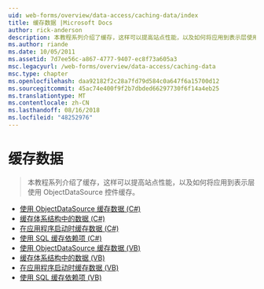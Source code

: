 ```yaml
---
uid: web-forms/overview/data-access/caching-data/index
title: 缓存数据 |Microsoft Docs
author: rick-anderson
description: 本教程系列介绍了缓存，这样可以提高站点性能，以及如何将应用到表示层使用 ObjectDataSource 控件缓存...
ms.author: riande
ms.date: 10/05/2011
ms.assetid: 7d7ee56c-a867-4777-9407-ec8f73a605a3
msc.legacyurl: /web-forms/overview/data-access/caching-data
msc.type: chapter
ms.openlocfilehash: daa92182f2c28a7fd79d584c0a647f6a15700d12
ms.sourcegitcommit: 45ac74e400f9f2b7dbded66297730f6f14a4eb25
ms.translationtype: MT
ms.contentlocale: zh-CN
ms.lasthandoff: 08/16/2018
ms.locfileid: "48252976"
---
```

<a name="caching-data"></a>缓存数据
====================
> 本教程系列介绍了缓存，这样可以提高站点性能，以及如何将应用到表示层使用 ObjectDataSource 控件缓存。


- [使用 ObjectDataSource 缓存数据 (C#)](caching-data-with-the-objectdatasource-cs.md)
- [缓存体系结构中的数据 (C#)](caching-data-in-the-architecture-cs.md)
- [在应用程序启动时缓存数据 (C#)](caching-data-at-application-startup-cs.md)
- [使用 SQL 缓存依赖项 (C#)](using-sql-cache-dependencies-cs.md)
- [使用 ObjectDataSource 缓存数据 (VB)](caching-data-with-the-objectdatasource-vb.md)
- [缓存体系结构中的数据 (VB)](caching-data-in-the-architecture-vb.md)
- [在应用程序启动时缓存数据 (VB)](caching-data-at-application-startup-vb.md)
- [使用 SQL 缓存依赖项 (VB)](using-sql-cache-dependencies-vb.md)
